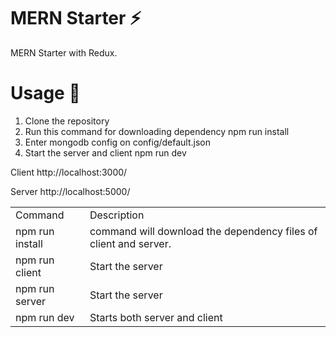 # MERN Starter ⚡️

MERN Starter with Redux.

# Usage 📖

1. Clone the repository
2. Run this command for downloading dependency
   npm run install
3. Enter mongodb config on config/default.json
4. Start the server and client
   npm run dev

Client http://localhost:3000/

Server http://localhost:5000/

<table>
<tr>
<td>Command</td>
<td>Description</td>
</tr>

<tr>
    <td>npm run install</td>
    <td>command will download the dependency files of client and server.</td>
</tr>

 <tr>
    <td>npm run client</td>
    <td>Start the server</td>
</tr>

<tr>
    <td>npm run server</td>
    <td>Start the server</td>
</tr>

<tr>
    <td>npm run dev</td>
    <td>Starts both server and client</td>
</tr>

 </table>

